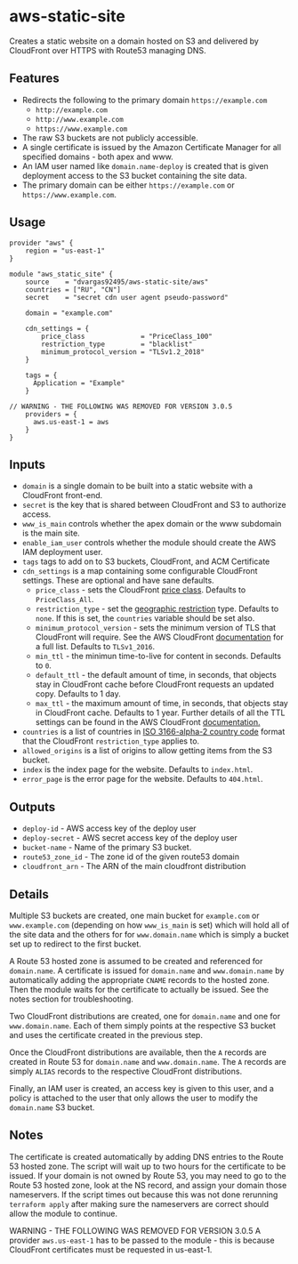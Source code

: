 # aws-static-site

Creates a static website on a domain hosted on S3 and delivered by CloudFront over HTTPS with Route53 managing DNS.

## Features

- Redirects the following to the primary domain `https://example.com`
  - `http://example.com`
  - `http://www.example.com`
  - `https://www.example.com`
- The raw S3 buckets are not publicly accessible.
- A single certificate is issued by the Amazon Certificate Manager for all specified domains - both apex and www.
- An IAM user named like `domain.name-deploy` is created that is given deployment access to the S3 bucket containing the site data.
- The primary domain can be either `https://example.com` or `https://www.example.com`.

## Usage

```hcl
provider "aws" {
    region = "us-east-1"
}

module "aws_static_site" {
    source    = "dvargas92495/aws-static-site/aws"
    countries = ["RU", "CN"]
    secret    = "secret cdn user agent pseudo-password"

    domain = "example.com"

    cdn_settings = {
        price_class              = "PriceClass_100"
        restriction_type         = "blacklist"
        minimum_protocol_version = "TLSv1.2_2018"
    }

    tags = {
      Application = "Example"
    }
    
// WARNING - THE FOLLOWING WAS REMOVED FOR VERSION 3.0.5
    providers = {
      aws.us-east-1 = aws
    }
}
```

## Inputs

- `domain` is a single domain to be built into a static website with a CloudFront front-end.
- `secret` is the key that is shared between CloudFront and S3 to authorize access.
- `www_is_main` controls whether the apex domain or the www subdomain is the main site.
- `enable_iam_user` controls whether the module should create the AWS IAM deployment user.
- `tags` tags to add on to S3 buckets, CloudFront, and ACM Certificate
- `cdn_settings` is a map containing some configurable CloudFront settings. These are optional and have sane defaults.
  - `price_class` - sets the CloudFront [price class](https://docs.aws.amazon.com/AmazonCloudFront/latest/DeveloperGuide/PriceClass.html). Defaults to `PriceClass_All`.
  - `restriction_type` - set the [geographic restriction](https://docs.aws.amazon.com/AmazonCloudFront/latest/DeveloperGuide/georestrictions.html) type. Defaults to `none`. If this is set, the `countries` variable should be set also.
  - `minimum_protocol_version` - sets the minimum version of TLS that CloudFront will require. See the AWS CloudFront [documentation](https://docs.aws.amazon.com/AmazonCloudFront/latest/DeveloperGuide/secure-connections-supported-viewer-protocols-ciphers.html#secure-connections-supported-ciphers) for a full list. Defaults to `TLSv1_2016`.
  - `min_ttl` - the minimun time-to-live for content in seconds. Defaults to `0`.
  - `default_ttl` - the default amount of time, in seconds, that objects stay in CloudFront cache before CloudFront requests an updated copy. Defaults to 1 day.
  - `max_ttl` - the maximum amount of time, in seconds, that objects stay in CloudFront cache. Defaults to 1 year. Further details of all the TTL settings can be found in the AWS CloudFront [documentation.](https://docs.aws.amazon.com/AmazonCloudFront/latest/DeveloperGuide/Expiration.html)
- `countries` is a list of countries in [ISO 3166-alpha-2 country code](https://en.wikipedia.org/wiki/ISO_3166-1_alpha-2#Officially_assigned_code_elements) format that the CloudFront `restriction_type` applies to.
- `allowed_origins` is a list of origins to allow getting items from the S3 bucket.
- `index` is the index page for the website. Defaults to `index.html`.
- `error_page` is the error page for the website. Defaults to `404.html`.

## Outputs

- `deploy-id` - AWS access key of the deploy user
- `deploy-secret` - AWS secret access key of the deploy user
- `bucket-name` - Name of the primary S3 bucket.
- `route53_zone_id` - The zone id of the given route53 domain
- `cloudfront_arn` - The ARN of the main cloudfront distribution

## Details

Multiple S3 buckets are created, one main bucket for `example.com` or `www.example.com` (depending on how `www_is_main` is set) which will hold all of the site data and the others for for `www.domain.name` which is simply a bucket set up to redirect to the first bucket.

A Route 53 hosted zone is assumed to be created and referenced for `domain.name`. A certificate is issued for `domain.name` and `www.domain.name` by automatically adding the appropriate `CNAME` records to the hosted zone. Then the module waits for the certificate to actually be issued. See the notes section for troubleshooting.

Two CloudFront distributions are created, one for `domain.name` and one for `www.domain.name`. Each of them simply points at the respective S3 bucket and uses the certificate created in the previous step.

Once the CloudFront distributions are available, then the `A` records are created in Route 53 for `domain.name` and `www.domain.name`. The `A` records are simply `ALIAS` records to the respective CloudFront distributions.

Finally, an IAM user is created, an access key is given to this user, and a policy is attached to the user that only allows the user to modify the `domain.name` S3 bucket.

## Notes

The certificate is created automatically by adding DNS entries to the Route 53 hosted zone. The script will wait up to two hours for the certificate to be issued. If your domain is not owned by Route 53, you may need to go to the Route 53 hosted zone, look at the NS record, and assign your domain those nameservers. If the script times out because this was not done rerunning `terraform apply` after making sure the nameservers are correct should allow the module to continue.

WARNING - THE FOLLOWING WAS REMOVED FOR VERSION 3.0.5
A provider `aws.us-east-1` has to be passed to the module - this is because CloudFront certificates must be requested in us-east-1.
